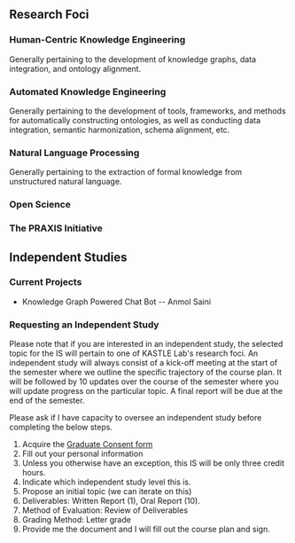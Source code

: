 ## Research Foci

### Human-Centric Knowledge Engineering
Generally pertaining to the development of knowledge graphs, data integration, and ontology alignment.

### Automated Knowledge Engineering
Generally pertaining to the development of tools, frameworks, and methods for automatically constructing ontologies, as well as conducting data integration, semantic harmonization, schema alignment, etc.

### Natural Language Processing
Generally pertaining to the extraction of formal knowledge from unstructured natural language.

### Open Science

### The PRAXIS Initiative

## Independent Studies

### Current Projects
* Knowledge Graph Powered Chat Bot -- Anmol Saini

### Requesting an Independent Study
Please note that if you are interested in an independent study, the selected topic for the IS will pertain to one of KASTLE Lab's research foci. An independent study will always consist of a kick-off meeting at the start of the semester where we outline the specific trajectory of the course plan. It will be followed by 10 updates over the course of the semester where you will update progress on the particular topic. A final report will be due at the end of the semester.

Please ask if I have capacity to oversee an independent study before completing the below steps.

1. Acquire the [Graduate Consent form](https://engineering-computer-science.wright.edu/computer-science-and-engineering/forms-and-documents)
2. Fill out your personal information
3. Unless you otherwise have an exception, this IS will be only three credit hours.
4. Indicate which independent study level this is.
5. Propose an initial topic (we can iterate on this)
6. Deliverables: Written Report (1), Oral Report (10).
7. Method of Evaluation: Review of Deliverables
8. Grading Method: Letter grade
9. Provide me the document and I will fill out the course plan and sign.
